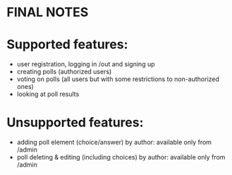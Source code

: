 # FINAL NOTES

# Supported features:
- user registration, logging in /out and signing up
- creating polls (authorized users)
- voting on polls (all users but with some restrictions to non-authorized ones)
- looking at poll results

# Unsupported features:
- adding poll element (choice/answer) by author: available only from /admin
- poll deleting & editing (including choices) by author: available only from /admin

